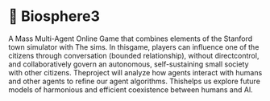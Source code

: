 # 👾 Biosphere3

A Mass Multi-Agent Online Game that combines elements of the Stanford town simulator with The sims. In thisgame, players can influence one of the citizens through conversation (bounded relationship), without directcontrol, and collaboratively govern an autonomous, self-sustaining small society with other citizens. Theproject will analyze how agents interact with humans and other agents to refine our agent algorithms. Thishelps us explore future models of harmonious and efficient coexistence between humans and Al.